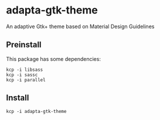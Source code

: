 # adapta-gtk-theme
An adaptive Gtk+ theme based on Material Design Guidelines

## Preinstall
This package has some dependencies:
```
kcp -i libsass
kcp -i sassc
kcp -i parallel
```

## Install
```
kcp -i adapta-gtk-theme
```
